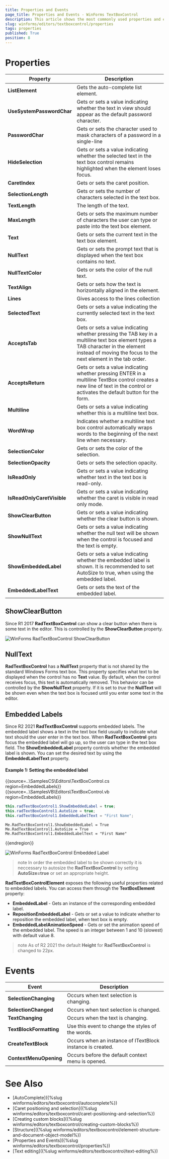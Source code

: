 ```yaml
---
title: Properties and Events
page_title: Properties and Events - WinForms TextBoxControl
description: This article shows the most commonly used properties and events of RadTextBoxControl.
slug: winforms/editors/textboxcontrol/properties
tags: properties
published: True
position: 8
---
```


# Properties

|__Property__|__Description__|
|---|---|
|__ListElement__| Gets the auto-complete list element.|
|__UseSystemPasswordChar__|Gets or sets a value indicating whether the text in view should appear as the default password character.|
|__PasswordChar__|Gets or sets the character used to mask characters of a password in a single-line|
|__HideSelection__|Gets or sets a value indicating whether the selected text in the text box control remains highlighted when the element loses focus.|
|__CaretIndex__|Gets or sets the caret position.|
|__SelectionLength__| Gets or sets the number of characters selected in the text box.|
|__TextLength__|The length of the text.|
|__MaxLength__|Gets or sets the maximum number of characters the user can type or paste into the text box element.|
|__Text__|Gets or sets the current text in the text box element.|
|__NullText__|Gets or sets the prompt text that is displayed when the text box contains no text.|
|__NullTextColor__|Gets or sets the color of the null text.|
|__TextAlign__|Gets or sets how the text is horizontally aligned in the element.|
|__Lines__|Gives access to the lines collection|
|__SelectedText__|Gets or sets a value indicating the currently selected text in the text box.|
|__AcceptsTab__|Gets or sets a value indicating whether pressing the TAB key in a multiline text box element types a TAB character in the element instead of moving the focus to the next element in the tab order.|
|__AcceptsReturn__|Gets or sets a value indicating whether pressing ENTER in a multiline TextBox control creates a new line of text in the control or activates the default button for the form.|
|__Multiline__|Gets or sets a value indicating whether this is a multiline text box.|
|__WordWrap__|Indicates whether a multiline text box control automatically wraps words to the beginning of the next line when necessary.|
|__SelectionColor__|Gets or sets the color of the selection.|
|__SelectionOpacity__|Gets or sets the selection opacity.|
|__IsReadOnly__|Gets or sets a value indicating whether text in the text box is read-only.|
|__IsReadOnlyCaretVisible__|Gets or sets a value indicating whether the caret is visible in read only mode.|
|**ShowClearButton**|Gets or sets a value indicating whether the clear button is shown.|
|**ShowNullText**|Gets or sets a value indicating whether the null text will be shown when the control is focused and the text is empty.|
|**ShowEmbeddedLabel**|Gets or sets a value indicating whether the embedded label is shown. It is recommended to set AutoSize to true, when using the embedded label.|
|**EmbeddedLabelText**|Gets or sets the text of the embedded label.|

## ShowClearButton

Since R1 2017 **RadTextBoxControl** can show a clear button when there is some text in the editor. This is controlled by the **ShowClearButton** property.

![WinForms RadTextBoxControl ShowClearButton](images/editors-textboxcontrol-properties001.gif)

## NullText

__RadTextBoxControl__ has a **NullText** property that is not shared by the standard Windows Forms text box. This property specifies what text to be displayed when the control has no __Text__ value. By default, when the control receives  focus, this text is automatically removed. This behavior can be controlled by the **ShowNullText** property. If it is set to *true* the **NullText** will be shown even when the text box is focused until you enter some text in the editor.

## Embedded Labels

Since R2 2021 **RadTextBoxControl** supports embedded labels. The embedded label shows a text in the text box field usually to indicate what text should the user enter in the text box. When **RadTextBoxControl** gets focus the embedded label will go up, so the user can type in the text box field. The **ShowEmbeddedLabel** property controls whether the embedded label is shown. You can set the desired text by using the **EmbeddedLabelText** property.

#### Example 1: Setting the embedded label

{{source=..\SamplesCS\Editors\TextBoxControl.cs region=EmbeddedLabels}} 
{{source=..\SamplesVB\Editors\TextBoxControl.vb region=EmbeddedLabels}} 

````C#
this.radTextBoxControl1.ShowEmbeddedLabel = true;
this.radTextBoxControl1.AutoSize = true;
this.radTextBoxControl1.EmbeddedLabelText = "First Name";        

````
````VB.NET
Me.RadTextBoxControl1.ShowEmbeddedLabel = True
Me.RadTextBoxControl1.AutoSize = True
Me.RadTextBoxControl1.EmbeddedLabelText = "First Name"

````

{{endregion}} 

![WinForms RadTextBoxControl Embedded Label](images/editors-textboxcontrol-properties-embedded-labels.gif)

>note In order the embedded label to be shown correctly it is neccessary to autosize the **RadTextBoxControl** by setting **AutoSize=true** or set an appropriate height.

**RadTextBoxControlElement** exposes the following useful properties related to embedded labels. You can access them through the **TextBoxElement** property:

* **EmbeddedLabel** - Gets an instance of the corresponding embedded label. 
* **RepositionEmbeddedLabel** - Gets or set a value to indicate whether to reposition the embedded label, when text box is empty.
* **EmbeddedLabelAnimationSpeed** - Gets or set the animation speed of the embedded label.
The speed is an integer between 1 and 10 (slowest) with default value 8.

>note As of R2 2021 the default **Height** for **RadTextBoxControl** is changed to 22px.

# Events

|__Event__|__Description__|
|---|---|
|__SelectionChanging__|Occurs when text selection is changing.|
|__SelectionChanged__|Occurs when text selection is changed.|
|__TextChanging__|Occurs when the text is changing.|
|__TextBlockFormatting__|Use this event to change the styles of the words.|
|__CreateTextBlock__|Occurs when an instance of ITextBlock instance is created.|
|__ContextMenuOpening__|Occurs before the default context menu is opened.|
 
# See Also

* [AutoComplete]({%slug winforms/editors/textboxcontrol/autocomplete%})
* [Caret positioning and selection]({%slug winforms/editors/textboxcontrol/caret-positioning-and-selection%})
* [Creating custom blocks]({%slug winforms/editors/textboxcontrol/creating-custom-blocks%})
* [Structure]({%slug winforms/editors/textboxcontrol/element-structure-and-document-object-model%})
* [Properties and Events]({%slug winforms/editors/textboxcontrol/properties%})
* [Text editing]({%slug winforms/editors/textboxcontrol/text-editing%})
